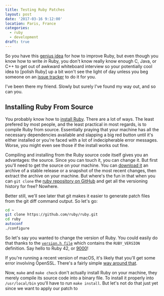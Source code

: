 ```yaml
---
title: Testing Ruby Patches
layout: post
date: '2017-03-16 9:12:00'
location: Paris, France
categories: 
  - ruby
  - development
draft: true
---
```


So you have this [genius idea][1] for how to improve Ruby, but even though you 
know how to write *in* Ruby, you don't know really know enough C, Java, or C++
to get out of awkward whiteboard interview so your potentially cool idea to 
[polish Ruby] up a bit won't see the light of day unless you beg someone on an 
[issue tracker][3] to do it for you.

I've been there my friend. Slowly but surely I've found my way out, and so can 
you. 

## Installing Ruby From Source

You probably know how to [install Ruby][4]. There are a lot of ways. The least 
prefered by most people, and the least practical in most regards, is to compile 
Ruby from source. Essentially praying that your machine has all the necessary 
dependencies available and slapping a big red button until it's either installed 
or you're faced with a lot of indecipherable error messages. Worse, you might 
even see those if the install works out fine. 

Compiling and installing from the Ruby source code itself gives you an
advantages: the source. Since you can touch it, you can change it. But first
you'll need to get the source on your machine. You can [download it][7] an
archive of a stable release or a snapshot of the most recent changes, then
extract the archive on your machine. But where's the fun in that when you can
`git clone` the [ruby repository on GitHub][8] and get all the versioning
history for free? Nowhere.

Better still, we'll see later that git makes it easier to generate patch files 
from the git diff command output. So let's go:

```bash
cd ~
git clone https://github.com/ruby/ruby.git
cd ruby
autoconf
./configure
```

So let's say you wanted to change the version of Ruby. You could easily do that 
thanks to the [`version.h file`][5] which contains the `RUBY_VERSION` definition. 
Say hello to Ruby 42, or [9000][6]!


If you're running a recent version of macOS, it's likely that you'll get some 
error involving OpenSSL. There's a fairly simple [way around that][9].

Now, `make` and `make check` don't actually install Ruby on your machine, they 
merely compile its source code into a binary file. To install it properly into 
`/usr/local/bin` you'll have to run `make install`. But let's not do that just 
yet since we want to apply our patch to 

## 




[1]: http://olivierlacan.com/posts/better-feedback-on-ruby-2-2-keyword-argument-errors/
[2]: http://olivierlacan.com/talks/polishing-ruby/
[3]: https://bugs.ruby-lang.org/issues/
[4]: https://www.ruby-lang.org/en/documentation/installation/
[5]: https://github.com/ruby/ruby/blob/trunk/version.h#L1
[6]: http://blog.jruby.org/2015/07/jruby_9000/
[7]: https://www.ruby-lang.org/en/documentation/installation/#building-from-source
[8]: https://github.com/ruby/ruby
[9]: http://engineering.appfolio.com/appfolio-engineering/2016/6/17/configuring-ruby-on-macos-with-openssl
